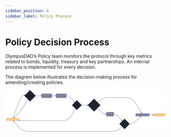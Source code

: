 ```yaml
---
sidebar_position: 6
sidebar_label: Policy Process
---
```


# Policy Decision Process

OlympusDAO’s Policy team monitors the protocol through key metrics related to bonds, liquidity, treasury and key partnerships. An internal process is implemented for every decision.

The diagram below illustrates the decision-making process for amending/creating policies.

![Policy Process](./policy-process.svg)
